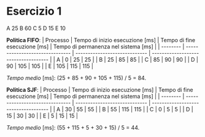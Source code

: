 # Esercizio 1
A 25
B 60
C 5
D 15
E 10

**Politica FIFO**:
| Processo | Tempo di inizio esecuzione [ms] | Tempo di fine esecuzione [ms] | Tempo di permanenza nel sistema [ms] |
| -------- | ------------------------------- | ----------------------------- | ------------------------------------ |
|    A     |          0                      |         25                    |       25                             |
|    B     |            25                   |             85                |        85                            |
|      C   |            85                   |           90                  |        90                            |
|       D  |             90                  |         105                   |       105                            |
|     E    |              105                |              115              |         115                          |

*Tempo medio* [ms]: (25 + 85 + 90 + 105 + 115) / 5 = 84.

**Politica SJF**: 
| Processo | Tempo di inizio esecuzione [ms] | Tempo di fine esecuzione [ms] | Tempo di permanenza nel sistema [ms] |
| -------- | ------------------------------- | ----------------------------- | ------------------------------------ |
|      A   |         30                      |            55                 |           55                         |
|      B   |         55                      |            115                |           115                        |
|      C   |         0                       |            5                  |            5                         |
|      D   |          15                     |            30                 |           30                         |
|      E   |           5                     |           15                  |            15                        |

*Tempo medio* [ms]: (55 + 115 + 5 + 30 + 15) / 5 = 44.
